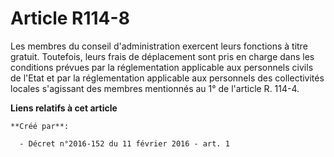 # Article R114-8

Les membres du conseil d'administration exercent leurs fonctions à titre gratuit. Toutefois, leurs frais de déplacement sont
pris en charge dans les conditions prévues par la réglementation applicable aux personnels civils de l'Etat et par la
réglementation applicable aux personnels des collectivités locales s'agissant des membres mentionnés au 1° de l'article R.
114-4.

**Liens relatifs à cet article**

	**Créé par**:

	  - Décret n°2016-152 du 11 février 2016 - art. 1
